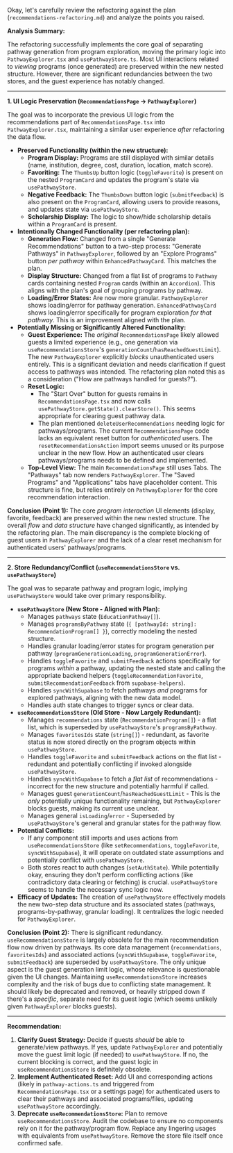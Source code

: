 
Okay, let's carefully review the refactoring against the plan (`recommendations-refactoring.md`) and analyze the points you raised.

**Analysis Summary:**

The refactoring successfully implements the core goal of separating pathway generation from program exploration, moving the primary logic into `PathwayExplorer.tsx` and `usePathwayStore.ts`. Most UI interactions related to *viewing* programs (once generated) are preserved within the new nested structure. However, there are significant redundancies between the two stores, and the guest experience has notably changed.

---

**1. UI Logic Preservation (`RecommendationsPage` -> `PathwayExplorer`)**

The goal was to incorporate the previous UI logic from the recommendations part of `RecommendationsPage.tsx` into `PathwayExplorer.tsx`, maintaining a similar user experience *after* refactoring the data flow.

*   **Preserved Functionality (within the new structure):**
    *   **Program Display:** Programs are still displayed with similar details (name, institution, degree, cost, duration, location, match score).
    *   **Favoriting:** The `ThumbsUp` button logic (`toggleFavorite`) is present on the nested `ProgramCard` and updates the program's state via `usePathwayStore`.
    *   **Negative Feedback:** The `ThumbsDown` button logic (`submitFeedback`) is also present on the `ProgramCard`, allowing users to provide reasons, and updates state via `usePathwayStore`.
    *   **Scholarship Display:** The logic to show/hide scholarship details within a `ProgramCard` is present.
*   **Intentionally Changed Functionality (per refactoring plan):**
    *   **Generation Flow:** Changed from a single "Generate Recommendations" button to a two-step process: "Generate Pathways" in `PathwayExplorer`, followed by an "Explore Programs" button *per pathway* within `EnhancedPathwayCard`. This matches the plan.
    *   **Display Structure:** Changed from a flat list of programs to `Pathway` cards containing nested `Program` cards (within an `Accordion`). This aligns with the plan's goal of grouping programs by pathway.
    *   **Loading/Error States:** Are now more granular. `PathwayExplorer` shows loading/error for pathway generation. `EnhancedPathwayCard` shows loading/error specifically for program exploration *for that pathway*. This is an improvement aligned with the plan.
*   **Potentially Missing or Significantly Altered Functionality:**
    *   **Guest Experience:** The *original* `RecommendationsPage` likely allowed guests a limited experience (e.g., one generation via `useRecommendationsStore`'s `generationCount`/`hasReachedGuestLimit`). The new `PathwayExplorer` explicitly *blocks* unauthenticated users entirely. This is a significant deviation and needs clarification if guest access to pathways was intended. The refactoring plan noted this as a consideration ("How are pathways handled for guests?").
    *   **Reset Logic:**
        *   The "Start Over" button for guests remains in `RecommendationsPage.tsx` and now calls `usePathwayStore.getState().clearStore()`. This seems appropriate for clearing guest pathway data.
        *   The plan mentioned `deleteUserRecommendations` needing logic for pathways/programs. The current `RecommendationsPage` code lacks an equivalent reset button for *authenticated* users. The `resetRecommendationsAction` import seems unused or its purpose unclear in the new flow. How an authenticated user clears pathways/programs needs to be defined and implemented.
    *   **Top-Level View:** The main `RecommendationsPage` still uses Tabs. The "Pathways" tab now renders `PathwayExplorer`. The "Saved Programs" and "Applications" tabs have placeholder content. This structure is fine, but relies entirely on `PathwayExplorer` for the core recommendation interaction.

**Conclusion (Point 1):** The core *program interaction* UI elements (display, favorite, feedback) are preserved within the new nested structure. The overall *flow* and *data structure* have changed significantly, as intended by the refactoring plan. The main discrepancy is the complete blocking of guest users in `PathwayExplorer` and the lack of a clear reset mechanism for authenticated users' pathways/programs.

---

**2. Store Redundancy/Conflict (`useRecommendationsStore` vs. `usePathwayStore`)**

The goal was to separate pathway and program logic, implying `usePathwayStore` would take over primary responsibility.

*   **`usePathwayStore` (New Store - Aligned with Plan):**
    *   Manages `pathways` state (`EducationPathway[]`).
    *   Manages `programsByPathway` state (`{ [pathwayId: string]: RecommendationProgram[] }`), correctly modeling the nested structure.
    *   Handles granular loading/error states for program generation per pathway (`programGenerationLoading`, `programGenerationError`).
    *   Handles `toggleFavorite` and `submitFeedback` actions specifically for programs *within* a pathway, updating the nested state and calling the appropriate backend helpers (`toggleRecommendationFavorite`, `submitRecommendationFeedback` from `supabase-helpers`).
    *   Handles `syncWithSupabase` to fetch pathways *and* programs for explored pathways, aligning with the new data model.
    *   Handles auth state changes to trigger syncs or clear data.
*   **`useRecommendationsStore` (Old Store - Now Largely Redundant):**
    *   Manages `recommendations` state (`RecommendationProgram[]`) - a flat list, which is superseded by `usePathwayStore`'s `programsByPathway`.
    *   Manages `favoritesIds` state (`string[]`) - redundant, as favorite status is now stored directly on the program objects within `usePathwayStore`.
    *   Handles `toggleFavorite` and `submitFeedback` actions on the flat list - redundant and potentially conflicting if invoked alongside `usePathwayStore`.
    *   Handles `syncWithSupabase` to fetch a *flat list* of recommendations - incorrect for the new structure and potentially harmful if called.
    *   Manages guest `generationCount`/`hasReachedGuestLimit` - This is the *only* potentially unique functionality remaining, but `PathwayExplorer` blocks guests, making its current use unclear.
    *   Manages general `isLoading`/`error` - Superseded by `usePathwayStore`'s general and granular states for the pathway flow.
*   **Potential Conflicts:**
    *   If any component still imports and uses actions from `useRecommendationsStore` (like `setRecommendations`, `toggleFavorite`, `syncWithSupabase`), it will operate on outdated state assumptions and potentially conflict with `usePathwayStore`.
    *   Both stores react to auth changes (`setAuthState`). While potentially okay, ensuring they don't perform conflicting actions (like contradictory data clearing or fetching) is crucial. `usePathwayStore` seems to handle the necessary sync logic now.
*   **Efficacy of Updates:** The creation of `usePathwayStore` effectively models the new two-step data structure and its associated states (pathways, programs-by-pathway, granular loading). It centralizes the logic needed for `PathwayExplorer`.

**Conclusion (Point 2):** There is significant redundancy. `useRecommendationsStore` is largely obsolete for the main recommendation flow now driven by pathways. Its core data management (`recommendations`, `favoritesIds`) and associated actions (`syncWithSupabase`, `toggleFavorite`, `submitFeedback`) are superseded by `usePathwayStore`. The only unique aspect is the guest generation limit logic, whose relevance is questionable given the UI changes. Maintaining `useRecommendationsStore` increases complexity and the risk of bugs due to conflicting state management. It should likely be deprecated and removed, or heavily stripped down if there's a *specific*, separate need for its guest logic (which seems unlikely given `PathwayExplorer` blocks guests).

---

**Recommendation:**

1.  **Clarify Guest Strategy:** Decide if guests *should* be able to generate/view pathways. If yes, update `PathwayExplorer` and potentially move the guest limit logic (if needed) to `usePathwayStore`. If no, the current blocking is correct, and the guest logic in `useRecommendationsStore` is definitely obsolete.
2.  **Implement Authenticated Reset:** Add UI and corresponding actions (likely in `pathway-actions.ts` and triggered from `RecommendationsPage.tsx` or a settings page) for authenticated users to clear their pathways and associated programs/files, updating `usePathwayStore` accordingly.
3.  **Deprecate `useRecommendationsStore`:** Plan to remove `useRecommendationsStore`. Audit the codebase to ensure no components rely on it for the pathway/program flow. Replace any lingering usages with equivalents from `usePathwayStore`. Remove the store file itself once confirmed safe.
